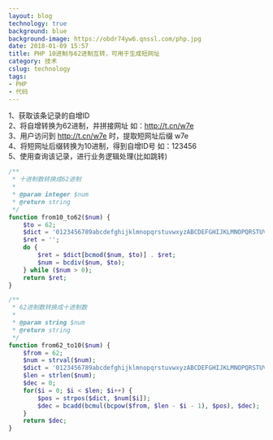 ```yaml
---
layout: blog
technology: true
background: blue
background-image: https://obdr74yw6.qnssl.com/php.jpg
date: 2018-01-09 15:57
title: PHP 10进制与62进制互转，可用于生成短网址
category: 技术
cslug: technology
tags:
- PHP
- 代码
---
```


1、获取该条记录的自增ID  
2、将自增转换为62进制，并拼接网址 如：http://t.cn/w7e  
3、用户访问到 http://t.cn/w7e 时，提取短网址后缀 w7e  
4、将短网址后缀转换为10进制，得到自增ID号 如：123456  
5、使用查询该记录，进行业务逻辑处理(比如跳转)  
```php
/**
 * 十进制数转换成62进制
 *
 * @param integer $num
 * @return string
 */
function from10_to62($num) {
    $to = 62;
    $dict = '0123456789abcdefghijklmnopqrstuvwxyzABCDEFGHIJKLMNOPQRSTUVWXYZ';
    $ret = '';
    do {
        $ret = $dict[bcmod($num, $to)] . $ret;
        $num = bcdiv($num, $to);
    } while ($num > 0);
    return $ret;
}
```

```php
/**
 * 62进制数转换成十进制数
 *
 * @param string $num
 * @return string
 */
function from62_to10($num) {
    $from = 62;
    $num = strval($num);
    $dict = '0123456789abcdefghijklmnopqrstuvwxyzABCDEFGHIJKLMNOPQRSTUVWXYZ';
    $len = strlen($num);
    $dec = 0;
    for($i = 0; $i < $len; $i++) {
        $pos = strpos($dict, $num[$i]);
        $dec = bcadd(bcmul(bcpow($from, $len - $i - 1), $pos), $dec);
    }
    return $dec;
}
```